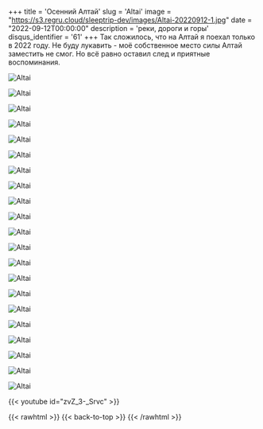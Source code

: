 +++
title = 'Осенний Алтай'
slug = 'Altai'
image = "https://s3.regru.cloud/sleeptrip-dev/images/Altai-20220912-1.jpg"
date = "2022-09-12T00:00:00"
description = 'реки, дороги и горы'
disqus_identifier = '61'
+++
Так сложилось, что на Алтай я поехал только в 2022 году.
Не буду лукавить - моё собственное место силы Алтай заместить не смог.
Но всё равно оставил след и приятные воспоминания.

![Altai](https://s3.regru.cloud/sleeptrip-dev/images/Altai-20220912-2.jpg)

![Altai](https://s3.regru.cloud/sleeptrip-dev/images/Altai-20220912-3.jpg)

![Altai](https://s3.regru.cloud/sleeptrip-dev/images/Altai-20220912-4.jpg)

![Altai](https://s3.regru.cloud/sleeptrip-dev/images/Altai-20220912-5.jpg)

![Altai](https://s3.regru.cloud/sleeptrip-dev/images/Altai-20220912-6.jpg)

![Altai](https://s3.regru.cloud/sleeptrip-dev/images/Altai-20220912-7.jpg)

![Altai](https://s3.regru.cloud/sleeptrip-dev/images/Altai-20220912-8.jpg)

![Altai](https://s3.regru.cloud/sleeptrip-dev/images/Altai-20220912-9.jpg)

![Altai](https://s3.regru.cloud/sleeptrip-dev/images/Altai-20220912-10.jpg)

![Altai](https://s3.regru.cloud/sleeptrip-dev/images/Altai-20220912-11.jpg)

![Altai](https://s3.regru.cloud/sleeptrip-dev/images/Altai-20220912-12.jpg)

![Altai](https://s3.regru.cloud/sleeptrip-dev/images/Altai-20220912-13.jpg)

![Altai](https://s3.regru.cloud/sleeptrip-dev/images/Altai-20220912-14.jpg)

![Altai](https://s3.regru.cloud/sleeptrip-dev/images/Altai-20220912-15.jpg)

![Altai](https://s3.regru.cloud/sleeptrip-dev/images/Altai-20220912-16.jpg)

![Altai](https://s3.regru.cloud/sleeptrip-dev/images/Altai-20220912-17.jpg)

![Altai](https://s3.regru.cloud/sleeptrip-dev/images/Altai-20220912-18.jpg)

![Altai](https://s3.regru.cloud/sleeptrip-dev/images/Altai-20220912-19.jpg)

![Altai](https://s3.regru.cloud/sleeptrip-dev/images/Altai-20220912-20.jpg)

![Altai](https://s3.regru.cloud/sleeptrip-dev/images/Altai-20220912-21.jpg)

![Altai](https://s3.regru.cloud/sleeptrip-dev/images/Altai-20220912-22.jpg)

{{< youtube id="zvZ_3-_Srvc" >}}

{{< rawhtml >}}
{{< back-to-top >}}
{{< /rawhtml >}}